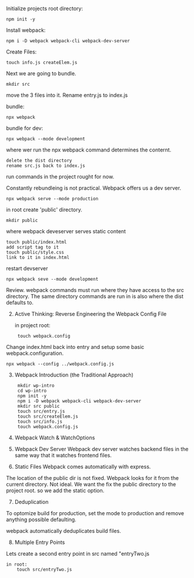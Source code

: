 Initialize projects root directory:

    npm init -y

Install webpack:

    npm i -D webpack webpack-cli webpack-dev-server

Create Files:

    touch info.js createElem.js

Next we are going to bundle. 

    mkdir src
move the 3 files into it. Rename entry.js to index.js

bundle:

    npx webpack

bundle for dev:

    npx webpack --mode development

where wer run the npx webpack command determines the conternt. 

    delete the dist directory
    rename src.js back to index.js

run commands in the project rought for now. 

Constantly rebundleing is not practical. Webpack offers us a dev server.

    npx webpack serve --mode production

in root create 'public' directory.

    mkdir public
where webpack deveserver serves static content

    touch public/index.html
    add script tag to it
    touch public/style.css
    link to it in index.html

restart devserver

    npx webpack seve --mode development

Review. webpack commands must run where they have access to the src directory. The same directory commands are run in is also where the dist defaults to. 

2. Active Thinking: Reverse Engineering the Webpack Config File

      in project root:

        touch webpack.config

Change index.html back into entry and setup some basic webpack.configuration. 

    npx webpack --config ../webpack.config.js

3. Webpack Introduction (the Traditional Approach)

        mkdir wp-intro
        cd wp-intro
        npm init -y
        npm i -D webpack webpack-cli webpack-dev-server
        mkdir src public
        touch src/entry.js
        touch src/createElem.js
        touch src/info.js
        touch webpack.config.js



4. Webpack Watch & WatchOptions

5. Webpack Dev Server
Webpack dev server watches backend files in the same way that it watches frontend files. 

6. Static Files
Webpack comes automatically with express. 

The location of the public dir is not fixed. Webpack looks for it from the current directory. Not ideal. We want the fix the public directory to the project root. so we add the static option. 

7. Deduplication

To optomize build for production, set the mode to production and remove anything possible defaulting.

webpack automatically deduplicates build files. 

8. Multiple Entry Points

Lets create a second entry point in src named "entryTwo.js

    in root:
        touch src/entryTwo.js
        